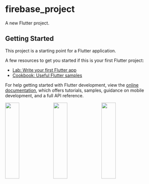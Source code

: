 # firebase_project

A new Flutter project.

## Getting Started

This project is a starting point for a Flutter application.

A few resources to get you started if this is your first Flutter project:

- [Lab: Write your first Flutter app](https://docs.flutter.dev/get-started/codelab)
- [Cookbook: Useful Flutter samples](https://docs.flutter.dev/cookbook)

For help getting started with Flutter development, view the
[online documentation](https://docs.flutter.dev/), which offers tutorials,
samples, guidance on mobile development, and a full API reference.

<p>
  <img src="https://github.com/parthflutter/firebase_project/assets/116251590/513f61bb-444c-441c-b199-307e1253abb0" height=25% width=30%>
  <img src="https://github.com/parthflutter/firebase_project/assets/116251590/a7c69ef8-88fb-41b8-be8f-8bb96cc9ef2d" height=25% width=30%>
  <img src="https://github.com/parthflutter/firebase_project/assets/116251590/0ac8e2ec-f3d4-4437-a413-91890d0a048d  height=25% width=30%>
  <img src="https://github.com/parthflutter/firebase_project/assets/116251590/0173cd45-a2cd-4601-8835-9ee8f52b3e4a" height=25% width=30%>


</p>
